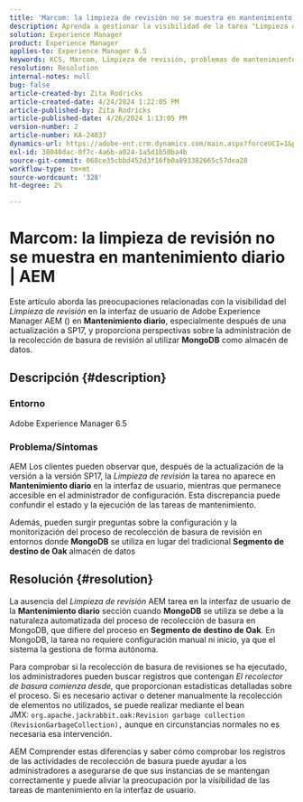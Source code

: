 ```yaml
---
title: 'Marcom: la limpieza de revisión no se muestra en mantenimiento diario | AEM'
description: Aprenda a gestionar la visibilidad de la tarea "Limpieza de revisión" y la recopilación de basura en Adobe Experience Manager con MongoDB.
solution: Experience Manager
product: Experience Manager
applies-to: Experience Manager 6.5
keywords: KCS, Marcom, Limpieza de revisión, problemas de mantenimiento, Adobe Experience Manager AEM, interfaz de usuario de la aplicación de la
resolution: Resolution
internal-notes: null
bug: false
article-created-by: Zita Rodricks
article-created-date: 4/24/2024 1:22:05 PM
article-published-by: Zita Rodricks
article-published-date: 4/26/2024 1:13:05 PM
version-number: 2
article-number: KA-24037
dynamics-url: https://adobe-ent.crm.dynamics.com/main.aspx?forceUCI=1&pagetype=entityrecord&etn=knowledgearticle&id=0d97baa2-3d02-ef11-a1fe-6045bd0065b6
exl-id: 38048dac-0f7c-4a6b-a024-1a5d1b50ba4b
source-git-commit: 068ce35cbbd452d3f16fb0a893382665c57dea28
workflow-type: tm+mt
source-wordcount: '328'
ht-degree: 2%

---
```


# Marcom: la limpieza de revisión no se muestra en mantenimiento diario | AEM


Este artículo aborda las preocupaciones relacionadas con la visibilidad del *Limpieza de revisión* en la interfaz de usuario de Adobe Experience Manager AEM () en <b>Mantenimiento diario</b>, especialmente después de una actualización a SP17, y proporciona perspectivas sobre la administración de la recolección de basura de revisión al utilizar <b>MongoDB</b> como almacén de datos.

## Descripción {#description}


### Entorno

Adobe Experience Manager 6.5



### Problema/Síntomas

AEM Los clientes pueden observar que, después de la actualización de la versión a la versión SP17, la *Limpieza de revisión* la tarea no aparece en <b>Mantenimiento diario</b> en la interfaz de usuario, mientras que permanece accesible en el administrador de configuración. Esta discrepancia puede confundir el estado y la ejecución de las tareas de mantenimiento.

Además, pueden surgir preguntas sobre la configuración y la monitorización del proceso de recolección de basura de revisión en entornos donde <b>MongoDB</b> se utiliza en lugar del tradicional <b>Segmento de destino de Oak</b> almacén de datos


## Resolución {#resolution}


La ausencia del *Limpieza de revisión* AEM tarea en la interfaz de usuario de la <b>Mantenimiento diario</b> sección cuando <b>MongoDB</b> se utiliza se debe a la naturaleza automatizada del proceso de recolección de basura en MongoDB, que difiere del proceso en <b>Segmento de destino de Oak</b>. En MongoDB, la tarea no requiere configuración manual ni inicio, ya que el sistema la gestiona de forma autónoma.

Para comprobar si la recolección de basura de revisiones se ha ejecutado, los administradores pueden buscar registros que contengan *El recolector de basura comienza desde,* que proporcionan estadísticas detalladas sobre el proceso. Si es necesario activar o detener manualmente la recolección de elementos no utilizados, se puede realizar mediante el bean JMX: `org.apache.jackrabbit.oak:Revision garbage collection (RevisionGarbageCollection),` aunque en circunstancias normales no es necesaria esa intervención.

AEM Comprender estas diferencias y saber cómo comprobar los registros de las actividades de recolección de basura puede ayudar a los administradores a asegurarse de que sus instancias de se mantengan correctamente y puede aliviar la preocupación por la visibilidad de las tareas de mantenimiento en la interfaz de usuario.
